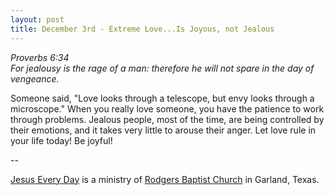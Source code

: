 ```yaml
---
layout: post
title: December 3rd - Extreme Love...Is Joyous, not Jealous
---
```


_Proverbs 6:34  
For jealousy is the rage of a man: therefore he will not spare in
the day of vengeance._

Someone said, "Love looks through a telescope, but envy looks
through a microscope." When you really love someone, you have the
patience to work through problems. Jealous people, most of the time,
are being controlled by their emotions, and it takes very little to
arouse their anger. Let love rule in your life today! Be joyful!

 --

<a href=http://jesuseveryday.net>Jesus Every Day</a> is a ministry of <a href=http://rodgersbaptist.net>Rodgers Baptist Church</a> in Garland, Texas.
